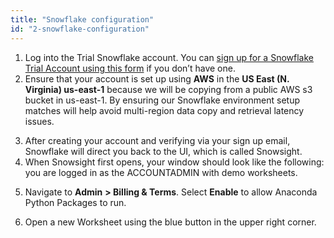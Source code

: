 ```yaml
---
title: "Snowflake configuration" 
id: "2-snowflake-configuration"
---
```



1. Log into the Trial Snowflake account. You can [sign up for a Snowflake Trial Account using this form](https://signup.snowflake.com/) if you don’t have one.
2. Ensure that your account is set up using **AWS** in the **US East (N. Virginia) us-east-1** because we will be copying from a public AWS s3 bucket in us-east-1. By ensuring our Snowflake environment setup matches will help avoid multi-region data copy and retrieval latency issues.

<Lightbox src="/img/guides/dbt-ecosystem/dbt-python-snowpark/2-snowflake-configuration/1-snowflake-trial-AWS-setup.png" title="snowflake trial"/>

3. After creating your account and verifying via your sign up email, Snowflake will direct you back to the UI, which is called Snowsight.
4. When Snowsight first opens, your window should look like the following: you are logged in as the ACCOUNTADMIN with demo worksheets.

<Lightbox src="/img/guides/dbt-ecosystem/dbt-python-snowpark/2-snowflake-configuration/2-new-snowflake-account.png" title="snowflake trial demo worksheets"/>


5. Navigate to **Admin** **> Billing & Terms**. Select **Enable** to allow Anaconda Python Packages to run.
    
<Lightbox src="/img/guides/dbt-ecosystem/dbt-python-snowpark/2-snowflake-configuration/3-accept-anaconda-terms.jpeg" title="anaconda terms"/>

<Lightbox src="/img/guides/dbt-ecosystem/dbt-python-snowpark/2-snowflake-configuration/4-enable-anaconda.jpeg" title="enable anaconda"/>

6. Open a new Worksheet using the blue button in the upper right corner.

<Lightbox src="/img/guides/dbt-ecosystem/dbt-python-snowpark/2-snowflake-configuration/5-initial-worksheet.png" title="initial worksheet"/>
